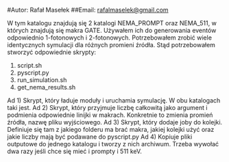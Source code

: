 #Autor: Rafał Masełek
##Email: rafalmaselek@gmail.com

W tym katalogu znajdują się 2 katalogi NEMA_PROMPT oraz NEMA_511, w których znajdują się makra GATE. Używałem ich do generowania eventów
odpowiednio 1-fotonowych i 2-fotonowych. Potrzebowałem zrobić wiele identycznych symulacji dla różnych promieni źródła. Stąd potrzebowałem
stworzyć odpowiednie skrypty:
1) script.sh
2) pyscript.py
3) run_simulation.sh
4) get_nema_results.sh

Ad 1) Skrypt, który ładuje moduły i uruchamia symulację. W obu katalogach taki jest.
Ad 2) Skrypt, który przyjmuje liczbę całkowitą jako argument i podmienia odpowiednie linijki w makrach.
Konkretnie to zmienia promień źródła, nazwę pliku wyjściowego.
Ad 3) Skrypt, który dodaje joby do kolejki. Definiuje się tam z jakiego folderu ma brać makra, jakiej kolejki użyć oraz jakie liczby
mają być podawane do pyscript.py
Ad 4) Kopiuje pliki outputowe do jednego katalogu i tworzy z nich archiwum. Trzeba wywołać dwa razy jeśli chce się mieć i prompty i 511 keV.
